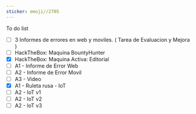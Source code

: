 ```yaml
---
sticker: emoji//2705
---
```

 To do list 

- [ ] 3 Informes de errores en web y moviles. ( Tarea de Evaluacion y Mejora )
- [ ] HackTheBox: Maquina BountyHunter
- [x] HackTheBox: Maquina Activa: Editorial
- [ ] A1 - Informe de Error Web
- [ ] A2 - Informe de Error Movil
- [ ] A3 - Video
- [x] A1 - Ruleta rusa - IoT
- [ ] A2 - IoT v1
- [ ] A2 - IoT v2
- [ ] A2 - IoT v3